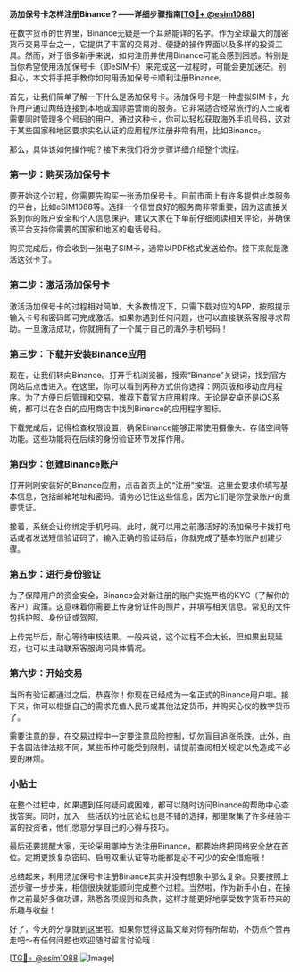**汤加保号卡怎样注册Binance？——详细步骤指南[[TG💪+ @esim1088](https://t.me/s/esim1088)]**

在数字货币的世界里，Binance无疑是一个耳熟能详的名字。作为全球最大的加密货币交易平台之一，它提供了丰富的交易对、便捷的操作界面以及多样的投资工具。然而，对于很多新手来说，如何注册并使用Binance可能会感到困惑。特别是当你希望使用汤加保号卡（即eSIM卡）来完成这一过程时，可能会更加迷茫。别担心，本文将手把手教你如何用汤加保号卡顺利注册Binance。

首先，让我们简单了解一下什么是汤加保号卡。汤加保号卡是一种虚拟SIM卡，允许用户通过网络连接到本地或国际运营商的服务。它非常适合经常旅行的人士或者需要同时管理多个号码的用户。通过这种卡，你可以轻松获取海外手机号码，这对于某些国家和地区要求实名认证的应用程序注册非常有用，比如Binance。

那么，具体该如何操作呢？接下来我们将分步骤详细介绍整个流程。

### 第一步：购买汤加保号卡

要开始这个过程，你需要先购买一张汤加保号卡。目前市面上有许多提供此类服务的平台，比如eSIM1088等。选择一个信誉良好的服务商非常重要，因为这直接关系到你的账户安全和个人信息保护。建议大家在下单前仔细阅读相关评论，并确保该平台支持你需要的国家和地区的电话号码。

购买完成后，你会收到一张电子SIM卡，通常以PDF格式发送给你。接下来就是激活这张卡了。

### 第二步：激活汤加保号卡

激活汤加保号卡的过程相对简单。大多数情况下，只需下载对应的APP，按照提示输入卡号和密码即可完成激活。如果你遇到任何问题，也可以直接联系客服寻求帮助。一旦激活成功，你就拥有了一个属于自己的海外手机号码！

### 第三步：下载并安装Binance应用

现在，让我们转向Binance。打开手机浏览器，搜索“Binance”关键词，找到官方网站后点击进入。在这里，你可以看到两种方式供你选择：网页版和移动应用程序。为了方便日后管理和交易，推荐下载官方应用程序。无论是安卓还是iOS系统，都可以在各自的应用商店中找到Binance的应用程序图标。

下载完成后，记得检查权限设置，确保Binance能够正常使用摄像头、存储空间等功能。这些功能将在后续的身份验证环节发挥作用。

### 第四步：创建Binance账户

打开刚刚安装好的Binance应用，点击首页上的“注册”按钮。这里会要求你填写基本信息，包括邮箱地址和密码。请务必记住这些信息，因为它们是你登录账户的重要凭证。

接着，系统会让你绑定手机号码。此时，就可以用之前激活好的汤加保号卡拨打电话或者发送短信验证码了。输入正确的验证码后，你就完成了基本的账户创建步骤。

### 第五步：进行身份验证

为了保障用户的资金安全，Binance会对新注册的账户实施严格的KYC（了解你的客户）政策。这意味着你需要上传身份证件的照片，并填写相关信息。常见的文件包括护照、身份证或驾照。

上传完毕后，耐心等待审核结果。一般来说，这个过程不会太长，但如果出现延迟，也可以主动联系客服询问具体情况。

### 第六步：开始交易

当所有验证都通过之后，恭喜你！你现在已经成为一名正式的Binance用户啦。接下来，你可以根据自己的需求充值人民币或其他法定货币，并购买心仪的数字货币了。

需要注意的是，在交易过程中一定要注意风险控制，切勿盲目追涨杀跌。此外，由于各国法律法规不同，某些币种可能受到限制，请提前查阅相关规定以免造成不必要的麻烦。

### 小贴士

在整个过程中，如果遇到任何疑问或困难，都可以随时访问Binance的帮助中心查找答案。同时，加入一些活跃的社区论坛也是不错的选择，那里聚集了许多经验丰富的投资者，他们愿意分享自己的心得与技巧。

最后还要提醒大家，无论采用哪种方法注册Binance，都要始终把网络安全放在首位。定期更换复杂密码、启用双重认证等功能都是必不可少的安全措施哦！

总结起来，利用汤加保号卡注册Binance其实并没有想象中那么复杂。只要按照上述步骤一步步来，相信很快就能顺利完成整个过程。当然啦，作为新手小白，在操作之前最好多做功课，熟悉各项规则和条款，这样才能更好地享受数字货币带来的乐趣与收益！

好了，今天的分享就到这里啦。如果你觉得这篇文章对你有所帮助，不妨点个赞再走吧～有任何问题也欢迎随时留言讨论哦！

[[TG💪+ @esim1088](https://t.me/s/esim1088) ![Image](https://i.postimg.cc/4NQfJmqS/Snipaste-2025-05-13-00-14-12.png)]